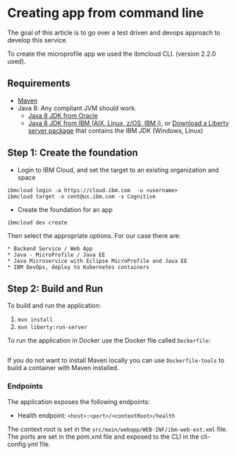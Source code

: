 # Creating app from command line

The goal of this article is to go over a test driven and devops approach to develop this service. 

To create the microprofile app we used the ibmcloud CLI. (version 2.2.0 used).

## Requirements

* [Maven](https://maven.apache.org/install.html)
* Java 8: Any compliant JVM should work.
  * [Java 8 JDK from Oracle](http://www.oracle.com/technetwork/java/javase/downloads/index.html)
  * [Java 8 JDK from IBM (AIX, Linux, z/OS, IBM i)](http://www.ibm.com/developerworks/java/jdk/),
    or [Download a Liberty server package](https://developer.ibm.com/assets/wasdev/#filter/assetTypeFilters=PRODUCT)
    that contains the IBM JDK (Windows, Linux)

## Step 1: Create the foundation

* Login to IBM Cloud, and set the target to an existing organization and space

```
ibmcloud login -a https://cloud.ibm.com  -u <username>
ibmcloud target -o cent@us.ibm.com -s Cognitive
```

* Create the foundation for an app

```
ibmcloud dev create
```

Then select the appropriate options. For our case there are:

    * Backend Service / Web App
    * Java - MicroProfile / Java EE
    * Java Microservice with Eclipse MicroProfile and Java EE
    * IBM DevOps, deploy to Kubernetes containers

## Step 2: Build and  Run

To build and run the application:

1. `mvn install`
1. `mvn liberty:run-server`

To run the application in Docker use the Docker file called `Dockerfile`:

```
```

 If you do not want to install Maven locally you can use `Dockerfile-tools` to build a container with Maven installed.

### Endpoints

The application exposes the following endpoints:
* Health endpoint: `<host>:<port>/<contextRoot>/health`

The context root is set in the `src/main/webapp/WEB-INF/ibm-web-ext.xml` file. The ports are set in the pom.xml file and exposed to the CLI in the cli-config.yml file.
